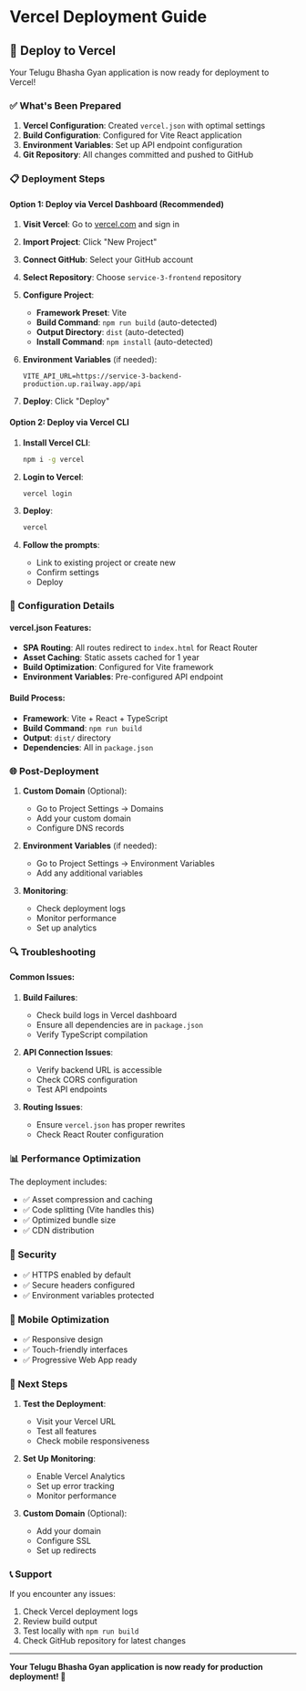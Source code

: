 # Vercel Deployment Guide

## 🚀 Deploy to Vercel

Your Telugu Bhasha Gyan application is now ready for deployment to Vercel!

### ✅ What's Been Prepared

1. **Vercel Configuration**: Created `vercel.json` with optimal settings
2. **Build Configuration**: Configured for Vite React application
3. **Environment Variables**: Set up API endpoint configuration
4. **Git Repository**: All changes committed and pushed to GitHub

### 📋 Deployment Steps

#### Option 1: Deploy via Vercel Dashboard (Recommended)

1. **Visit Vercel**: Go to [vercel.com](https://vercel.com) and sign in
2. **Import Project**: Click "New Project"
3. **Connect GitHub**: Select your GitHub account
4. **Select Repository**: Choose `service-3-frontend` repository
5. **Configure Project**:
   - **Framework Preset**: Vite
   - **Build Command**: `npm run build` (auto-detected)
   - **Output Directory**: `dist` (auto-detected)
   - **Install Command**: `npm install` (auto-detected)

6. **Environment Variables** (if needed):
   ```
   VITE_API_URL=https://service-3-backend-production.up.railway.app/api
   ```

7. **Deploy**: Click "Deploy"

#### Option 2: Deploy via Vercel CLI

1. **Install Vercel CLI**:
   ```bash
   npm i -g vercel
   ```

2. **Login to Vercel**:
   ```bash
   vercel login
   ```

3. **Deploy**:
   ```bash
   vercel
   ```

4. **Follow the prompts**:
   - Link to existing project or create new
   - Confirm settings
   - Deploy

### 🔧 Configuration Details

#### vercel.json Features:
- **SPA Routing**: All routes redirect to `index.html` for React Router
- **Asset Caching**: Static assets cached for 1 year
- **Build Optimization**: Configured for Vite framework
- **Environment Variables**: Pre-configured API endpoint

#### Build Process:
- **Framework**: Vite + React + TypeScript
- **Build Command**: `npm run build`
- **Output**: `dist/` directory
- **Dependencies**: All in `package.json`

### 🌐 Post-Deployment

1. **Custom Domain** (Optional):
   - Go to Project Settings → Domains
   - Add your custom domain
   - Configure DNS records

2. **Environment Variables** (if needed):
   - Go to Project Settings → Environment Variables
   - Add any additional variables

3. **Monitoring**:
   - Check deployment logs
   - Monitor performance
   - Set up analytics

### 🔍 Troubleshooting

#### Common Issues:

1. **Build Failures**:
   - Check build logs in Vercel dashboard
   - Ensure all dependencies are in `package.json`
   - Verify TypeScript compilation

2. **API Connection Issues**:
   - Verify backend URL is accessible
   - Check CORS configuration
   - Test API endpoints

3. **Routing Issues**:
   - Ensure `vercel.json` has proper rewrites
   - Check React Router configuration

### 📊 Performance Optimization

The deployment includes:
- ✅ Asset compression and caching
- ✅ Code splitting (Vite handles this)
- ✅ Optimized bundle size
- ✅ CDN distribution

### 🔐 Security

- ✅ HTTPS enabled by default
- ✅ Secure headers configured
- ✅ Environment variables protected

### 📱 Mobile Optimization

- ✅ Responsive design
- ✅ Touch-friendly interfaces
- ✅ Progressive Web App ready

### 🎯 Next Steps

1. **Test the Deployment**:
   - Visit your Vercel URL
   - Test all features
   - Check mobile responsiveness

2. **Set Up Monitoring**:
   - Enable Vercel Analytics
   - Set up error tracking
   - Monitor performance

3. **Custom Domain** (Optional):
   - Add your domain
   - Configure SSL
   - Set up redirects

### 📞 Support

If you encounter any issues:
1. Check Vercel deployment logs
2. Review build output
3. Test locally with `npm run build`
4. Check GitHub repository for latest changes

---

**Your Telugu Bhasha Gyan application is now ready for production deployment! 🎉**
